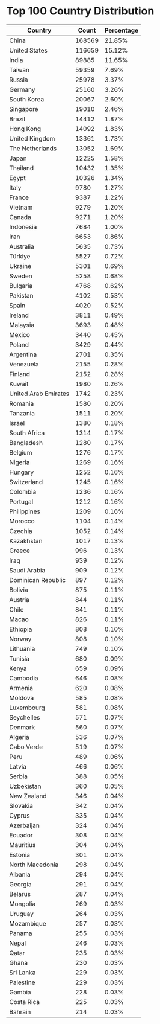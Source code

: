 # Top 100 Country Distribution
| Country | Count | Percentage |
|----|----|----|
| China | 168569 | 21.85% |
| United States | 116659 | 15.12% |
| India | 89885 | 11.65% |
| Taiwan | 59359 | 7.69% |
| Russia | 25978 | 3.37% |
| Germany | 25160 | 3.26% |
| South Korea | 20067 | 2.60% |
| Singapore | 19010 | 2.46% |
| Brazil | 14412 | 1.87% |
| Hong Kong | 14092 | 1.83% |
| United Kingdom | 13361 | 1.73% |
| The Netherlands | 13052 | 1.69% |
| Japan | 12225 | 1.58% |
| Thailand | 10432 | 1.35% |
| Egypt | 10326 | 1.34% |
| Italy | 9780 | 1.27% |
| France | 9387 | 1.22% |
| Vietnam | 9279 | 1.20% |
| Canada | 9271 | 1.20% |
| Indonesia | 7684 | 1.00% |
| Iran | 6653 | 0.86% |
| Australia | 5635 | 0.73% |
| Türkiye | 5527 | 0.72% |
| Ukraine | 5301 | 0.69% |
| Sweden | 5258 | 0.68% |
| Bulgaria | 4768 | 0.62% |
| Pakistan | 4102 | 0.53% |
| Spain | 4020 | 0.52% |
| Ireland | 3811 | 0.49% |
| Malaysia | 3693 | 0.48% |
| Mexico | 3440 | 0.45% |
| Poland | 3429 | 0.44% |
| Argentina | 2701 | 0.35% |
| Venezuela | 2155 | 0.28% |
| Finland | 2152 | 0.28% |
| Kuwait | 1980 | 0.26% |
| United Arab Emirates | 1742 | 0.23% |
| Romania | 1580 | 0.20% |
| Tanzania | 1511 | 0.20% |
| Israel | 1380 | 0.18% |
| South Africa | 1314 | 0.17% |
| Bangladesh | 1280 | 0.17% |
| Belgium | 1276 | 0.17% |
| Nigeria | 1269 | 0.16% |
| Hungary | 1252 | 0.16% |
| Switzerland | 1245 | 0.16% |
| Colombia | 1236 | 0.16% |
| Portugal | 1212 | 0.16% |
| Philippines | 1209 | 0.16% |
| Morocco | 1104 | 0.14% |
| Czechia | 1052 | 0.14% |
| Kazakhstan | 1017 | 0.13% |
| Greece | 996 | 0.13% |
| Iraq | 939 | 0.12% |
| Saudi Arabia | 909 | 0.12% |
| Dominican Republic | 897 | 0.12% |
| Bolivia | 875 | 0.11% |
| Austria | 844 | 0.11% |
| Chile | 841 | 0.11% |
| Macao | 826 | 0.11% |
| Ethiopia | 808 | 0.10% |
| Norway | 808 | 0.10% |
| Lithuania | 749 | 0.10% |
| Tunisia | 680 | 0.09% |
| Kenya | 659 | 0.09% |
| Cambodia | 646 | 0.08% |
| Armenia | 620 | 0.08% |
| Moldova | 585 | 0.08% |
| Luxembourg | 581 | 0.08% |
| Seychelles | 571 | 0.07% |
| Denmark | 560 | 0.07% |
| Algeria | 536 | 0.07% |
| Cabo Verde | 519 | 0.07% |
| Peru | 489 | 0.06% |
| Latvia | 466 | 0.06% |
| Serbia | 388 | 0.05% |
| Uzbekistan | 360 | 0.05% |
| New Zealand | 346 | 0.04% |
| Slovakia | 342 | 0.04% |
| Cyprus | 335 | 0.04% |
| Azerbaijan | 324 | 0.04% |
| Ecuador | 308 | 0.04% |
| Mauritius | 304 | 0.04% |
| Estonia | 301 | 0.04% |
| North Macedonia | 298 | 0.04% |
| Albania | 294 | 0.04% |
| Georgia | 291 | 0.04% |
| Belarus | 287 | 0.04% |
| Mongolia | 269 | 0.03% |
| Uruguay | 264 | 0.03% |
| Mozambique | 257 | 0.03% |
| Panama | 255 | 0.03% |
| Nepal | 246 | 0.03% |
| Qatar | 235 | 0.03% |
| Ghana | 230 | 0.03% |
| Sri Lanka | 229 | 0.03% |
| Palestine | 229 | 0.03% |
| Gambia | 228 | 0.03% |
| Costa Rica | 225 | 0.03% |
| Bahrain | 214 | 0.03% |
